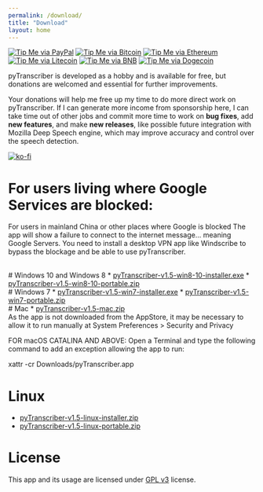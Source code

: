 ```yaml
---
permalink: /download/
title: "Download"
layout: home
---
```

[![Tip Me via PayPal](https://img.shields.io/badge/PayPal-tip%20me-1462ab.svg?logo=paypal)](https://www.paypal.com/cgi-bin/webscr?cmd=_donations&business=YHB854YHPJCU8&item_name=Donation+pyTranscriber&currency_code=BRL)
[![Tip Me via Bitcoin](https://img.shields.io/badge/Bitcoin-tip%20me-f7931a.svg?logo=bitcoin)](https://github.com/raryelcostasouza/pyTranscriber/raw/master/doc/btc.png)
[![Tip Me via Ethereum](https://img.shields.io/badge/Ethereum-tip%20me-1462ab.svg?logo=ethereum)](https://github.com/raryelcostasouza/pyTranscriber/raw/master/doc/eth.png)
[![Tip Me via Litecoin](https://img.shields.io/badge/Litecoin-tip%20me-f7931a.svg?logo=litecoin)](https://github.com/raryelcostasouza/pyTranscriber/raw/master/doc/ltc.png)
[![Tip Me via BNB](https://img.shields.io/badge/BNB-tip%20me-1462ab.svg?logo=binance)](https://github.com/raryelcostasouza/pyTranscriber/raw/master/doc/bnb.png)
[![Tip Me via Dogecoin](https://img.shields.io/badge/Dogecoin-tip%20me-f7931a.svg?logo=dogecoin)](https://github.com/raryelcostasouza/pyTranscriber/raw/master/doc/doge.png)

pyTranscriber is developed as a hobby and is available for free, but donations are welcomed and essential for further improvements.

Your donations will help me free up my time to do more direct work on pyTranscriber. If I can generate more income from sponsorship here, I can take time out of other jobs and commit more time to work on <b>bug fixes</b>, add <b>new features</b>, and make <b>new releases</b>, like possible future integration with Mozilla Deep Speech engine, which may improve accuracy and control over the speech detection.

[![ko-fi](https://ko-fi.com/img/githubbutton_sm.svg)](https://ko-fi.com/A0A6AIR3D)

# For users living where Google Services are blocked:

For users in mainland China or other places where Google is blocked
The app will show a failure to connect to the internet message... meaning Google Servers.
You need to install a desktop VPN app like Windscribe to bypass the blockage and be able to use pyTranscriber.

<br>
# Windows 10 and Windows 8
  * <a href="https://github.com/raryelcostasouza/pyTranscriber/releases/download/v1.5-stable/pyTranscriber-v1.5-win8-10-installer.exe">pyTranscriber-v1.5-win8-10-installer.exe</a>
  * <a href="https://github.com/raryelcostasouza/pyTranscriber/releases/download/v1.5-stable/pyTranscriber-v1.5-win8-10-portable.zip">pyTranscriber-v1.5-win8-10-portable.zip</a>

<br>
# Windows 7
  * <a href="https://github.com/raryelcostasouza/pyTranscriber/releases/download/v1.5-stable/pyTranscriber-v1.5-win7-installer.exe">pyTranscriber-v1.5-win7-installer.exe</a>
  * <a href="https://github.com/raryelcostasouza/pyTranscriber/releases/download/v1.5-stable/pyTranscriber-v1.5-win7-portable.zip">pyTranscriber-v1.5-win7-portable.zip</a>

<br>
# Mac
  * <a href="https://github.com/raryelcostasouza/pyTranscriber/releases/download/v1.5-stable/pyTranscriber-v1.5-mac.zip">pyTranscriber-v1.5-mac.zip</a>

<br>
As the app is not downloaded from the AppStore, it may be necessary to allow it to run manually at
System Preferences > Security and Privacy

FOR macOS CATALINA AND ABOVE:
Open a Terminal and type the following command to add an exception allowing the app to run:

xattr -cr Downloads/pyTranscriber.app
  
# Linux 
  * <a href="https://github.com/raryelcostasouza/pyTranscriber/releases/download/v1.5-stable/pyTranscriber-v1.5-linux-installer.zip">pyTranscriber-v1.5-linux-installer.zip</a>
  * <a href="https://github.com/raryelcostasouza/pyTranscriber/releases/download/v1.5-stable/pyTranscriber-v1.5-linux-portable.zip">pyTranscriber-v1.5-linux-portable.zip</a>

# License

This app and its usage are licensed under <a href="https://www.gnu.org/licenses/gpl-3.0.en.html">GPL v3</a> license.

<div id="amzn-assoc-ad-14f0e8dd-63a5-4516-844c-6a60dcd69ccd"></div>
